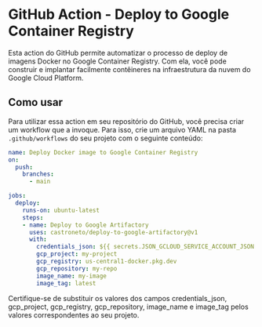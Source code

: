 # GitHub Action - Deploy to Google Container Registry

Esta action do GitHub permite automatizar o processo de deploy de imagens Docker no Google Container Registry. Com ela, você pode construir e implantar facilmente contêineres na infraestrutura da nuvem do Google Cloud Platform.

## Como usar

Para utilizar essa action em seu repositório do GitHub, você precisa criar um workflow que a invoque. Para isso, crie um arquivo YAML na pasta `.github/workflows` do seu projeto com o seguinte conteúdo:

```yaml
name: Deploy Docker image to Google Container Registry
on:
  push:
    branches:
      - main

jobs:
  deploy:
    runs-on: ubuntu-latest
    steps:
    - name: Deploy to Google Artifactory
      uses: castroneto/deploy-to-google-artifactory@v1
      with:
        credentials_json: ${{ secrets.JSON_GCLOUD_SERVICE_ACCOUNT_JSON }}
        gcp_project: my-project
        gcp_registry: us-central1-docker.pkg.dev
        gcp_repository: my-repo
        image_name: my-image
        image_tag: latest
```

Certifique-se de substituir os valores dos campos credentials_json, gcp_project, gcp_registry, gcp_repository, image_name e image_tag pelos valores correspondentes ao seu projeto.